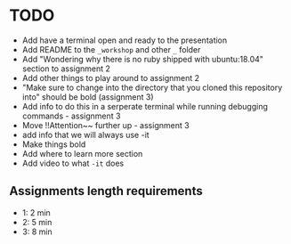 # TODO
* Add have a terminal open and ready to the presentation
* Add README to the `_workshop` and other `_` folder
* Add "Wondering why there is no ruby shipped with ubuntu:18.04" section to assignment 2
* Add other things to play around to assignment 2
* "Make sure to change into the directory that you cloned this repository into" should be bold (assignment 3)
* Add info to do this in a serperate terminal while running debugging commands - assignment 3
* Move !!Attention~~ further up - assignment 3
* add info that we will always use -it
* Make things bold
* Add where to learn more section
* Add video to what `-it` does


## Assignments length requirements
* 1: 2 min
* 2: 5 min
* 3: 8 min
